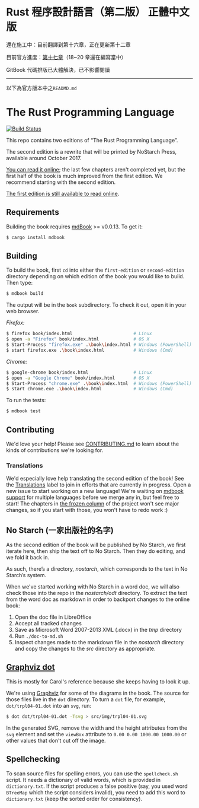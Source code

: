 # Rust 程序設計語言（第二版） 正體中文版

還在施工中：目前翻譯到第十六章，正在更新第十二章

目前官方進度：[第十七章](https://github.com/rust-lang/book/projects/1)（18~20 章還在編寫當中）

GitBook 代碼排版已大體解決，已不影響閱讀<hr>

以下為官方版本中之`READMD.md`

# The Rust Programming Language

[![Build Status](https://travis-ci.org/rust-lang/book.svg?branch=master)](https://travis-ci.org/rust-lang/book)

This repo contains two editions of “The Rust Programming Language”.

The second edition is a rewrite that will be printed by NoStarch Press,
available around October 2017.

[You can read it online][html]; the last few chapters aren't completed yet, but
the first half of the book is much improved from the first edition. We recommend
starting with the second edition.

[html]: http://rust-lang.github.io/book/

[The first edition is still available to read online][first].

[first]: https://doc.rust-lang.org/book/

## Requirements

Building the book requires [mdBook] >= v0.0.13. To get it:

[mdBook]: https://github.com/azerupi/mdBook

```bash
$ cargo install mdbook
```

## Building

To build the book, first `cd` into either the `first-edition` or
`second-edition` directory depending on which edition of the book you would
like to build. Then type:

```bash
$ mdbook build
```

The output will be in the `book` subdirectory. To check it out, open it in
your web browser.

_Firefox:_
```bash
$ firefox book/index.html                       # Linux
$ open -a "Firefox" book/index.html             # OS X
$ Start-Process "firefox.exe" .\book\index.html # Windows (PowerShell)
$ start firefox.exe .\book\index.html           # Windows (Cmd)
```

_Chrome:_
```bash
$ google-chrome book/index.html                 # Linux
$ open -a "Google Chrome" book/index.html       # OS X
$ Start-Process "chrome.exe" .\book\index.html  # Windows (PowerShell)
$ start chrome.exe .\book\index.html            # Windows (Cmd)
```

To run the tests:

```bash
$ mdbook test
```

## Contributing

We'd love your help! Please see [CONTRIBUTING.md][contrib] to learn about the
kinds of contributions we're looking for.

[contrib]: https://github.com/rust-lang/book/blob/master/CONTRIBUTING.md

### Translations

We'd especially love help translating the second edition of the book! See the
[Translations] label to join in efforts that are currently in progress. Open
a new issue to start working on a new language! We're waiting on [mdbook
support] for multiple languages before we merge any in, but feel free to
start! The chapters in [the frozen column] of the project won't see major
changes, so if you start with those, you won't have to redo work :)

[Translations]: https://github.com/rust-lang/book/issues?q=is%3Aopen+is%3Aissue+label%3ATranslations
[mdbook support]: https://github.com/azerupi/mdBook/issues/5
[the frozen column]: https://github.com/rust-lang/book/projects/1

## No Starch (一家出版社的名字)

As the second edition of the book will be published by No Starch, we first
iterate here, then ship the text off to No Starch. Then they do editing, and we
fold it back in.

As such, there’s a directory, *nostarch*, which corresponds to the text in No
Starch’s system.

When we've started working with No Starch in a word doc, we will also check
those into the repo in the *nostarch/odt* directory. To extract the text from
the word doc as markdown in order to backport changes to the online book:

1. Open the doc file in LibreOffice
1. Accept all tracked changes
1. Save as Microsoft Word 2007-2013 XML (.docx) in the *tmp* directory
1. Run `./doc-to-md.sh`
1. Inspect changes made to the markdown file in the *nostarch* directory and
   copy the changes to the *src* directory as appropriate.

## [Graphviz dot](https://zh.wikipedia.org/wiki/Graphviz)

This is mostly for Carol's reference because she keeps having to look it up.

We're using [Graphviz](http://graphviz.org/) for some of the diagrams in the
book. The source for those files live in the `dot` directory. To turn a `dot`
file, for example, `dot/trpl04-01.dot` into an `svg`, run:

```bash
$ dot dot/trpl04-01.dot -Tsvg > src/img/trpl04-01.svg
```

In the generated SVG, remove the width and the height attributes from the `svg`
element and set the `viewBox` attribute to `0.00 0.00 1000.00 1000.00` or other
values that don't cut off the image.

## Spellchecking

To scan source files for spelling errors, you can use the `spellcheck.sh`
script. It needs a dictionary of valid words, which is provided in
`dictionary.txt`. If the script produces a false positive (say, you used word
`BTreeMap` which the script considers invalid), you need to add this word to
`dictionary.txt` (keep the sorted order for consistency).